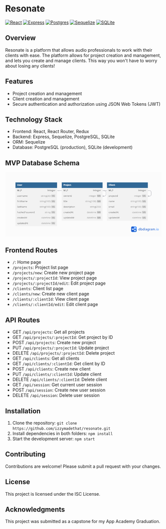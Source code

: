 # Resonate

[![React](https://img.shields.io/badge/React-20232A?style=for-the-badge&logo=react&logoColor=61DAFB)](https://reactjs.org/)
[![Express](https://img.shields.io/badge/Express.js-404D59?style=for-the-badge&logo=express&logoColor=white)](https://expressjs.com/)
[![Postgres](https://img.shields.io/badge/PostgreSQL-316192?style=for-the-badge&logo=postgresql&logoColor=white)](https://www.postgresql.org/)
[![Sequelize](https://img.shields.io/badge/Sequelize-52B0E7?style=for-the-badge&logo=sequelize&logoColor=white)](https://sequelize.org/)
[![SQLite](https://img.shields.io/badge/SQLite-07405E?style=for-the-badge&logo=sqlite&logoColor=white)](https://www.sqlite.org/)

## Overview

Resonate is a platform that allows audio professionals to work with their clients with ease. The platform allows for project creation and management, and lets you create and manage clients. This way you won't have to worry about losing any clients!

## Features

* Project creation and management
* Client creation and management
* Secure authentication and authorization using JSON Web Tokens (JWT)

## Technology Stack

* Frontend: React, React Router, Redux
* Backend: Express, Sequelize, PostgreSQL, SQLite
* ORM: Sequelize
* Database: PostgreSQL (production), SQLite (development)

## MVP Database Schema
![Database Schema](/images/resonate_db_schema.png)

## Frontend Routes

* `/`: Home page
* `/projects`: Project list page
* `/projects/new`: Create new project page
* `/projects/:projectId`: View project page
* `/projects/:projectId/edit`: Edit project page
* `/clients`: Client list page
* `/clients/new`: Create new client page
* `/clients/:clientId`: View client page
* `/clients/:clientId/edit`: Edit client page

## API Routes

* GET `/api/projects`: Get all projects
* GET `/api/projects/:projectId`: Get project by ID
* POST `/api/projects`: Create new project
* PUT `/api/projects/:projectId`: Update project
* DELETE `/api/projects/:projectId`: Delete project
* GET `/api/clients`: Get all clients
* GET `/api/clients/:clientId`: Get client by ID
* POST `/api/clients`: Create new client
* PUT `/api/clients/:clientId`: Update client
* DELETE `/api/clients/:clientId`: Delete client
* GET `/api/session`: Get current user session
* POST `/api/session`: Create new user session
* DELETE `/api/session`: Delete user session

## Installation

1. Clone the repository: `git clone https://github.com/izzymadethat/resonate.git`
2. Install dependencies in both folders: `npm install`
3. Start the development server: `npm start`

## Contributing

Contributions are welcome! Please submit a pull request with your changes.

## License

This project is licensed under the ISC License.

## Acknowledgments

This project was submitted as a capstone for my App Academy Graduation.